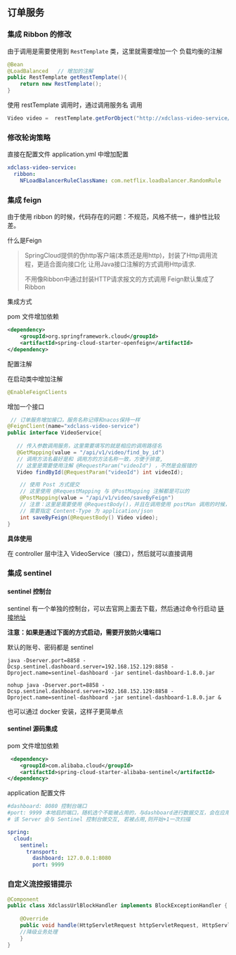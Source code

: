 ## 订单服务

### 集成 Ribbon 的修改

由于调用是需要使用到 `RestTemplate` 类，这里就需要增加一个 负载均衡的注解
```java
@Bean
@LoadBalanced   // 增加的注解
public RestTemplate getRestTemplate(){
    return new RestTemplate();
}
```

使用 restTemplate 调用时，通过调用服务名 调用
```java
Video video =  restTemplate.getForObject("http://xdclass-video-service/api/v1/video/find_by_id?videoId="+videoId, Video.class);
```


### 修改轮询策略

直接在配置文件 application.yml 中增加配置
```yaml
xdclass-video-service:
  ribbon:
    NFLoadBalancerRuleClassName: com.netflix.loadbalancer.RandomRule
```


### 集成 feign 

由于使用 ribbon 的时候，代码存在的问题：不规范，风格不统一，维护性比较差。

什么是Feign

> SpringCloud提供的伪http客户端(本质还是用http)，封装了Http调用流程，更适合面向接口化
 让用Java接口注解的方式调用Http请求.
>
> 不用像Ribbon中通过封装HTTP请求报文的方式调用 Feign默认集成了Ribbon

集成方式

pom 文件增加依赖
```xml
<dependency>
    <groupId>org.springframework.cloud</groupId>
    <artifactId>spring-cloud-starter-openfeign</artifactId>
</dependency>
```

配置注解

在启动类中增加注解
```java
@EnableFeignClients
```

增加一个接口

```java
 // 订单服务增加接口，服务名称记得和nacos保持一样
@FeignClient(name="xdclass-video-service") 
public interface VideoService{
    
   // 传入参数调用服务，这里需要填写的就是相应的调用路径名
   @GetMapping(value = "/api/v1/video/find_by_id")
   // 调用方法名最好是和 调用方的方法名称一致，方便于排查, 
   // 这里是需要使用注解 @RequestParam("videoId") ，不然是会报错的
   Video findById(@RequestParam("videoId") int videoId); 

    // 使用 Post 方式提交
    // 这里使用 @RequestMapping 与 @PostMapping 注解都是可以的
    @PostMapping(value = "/api/v1/video/saveByFeign")
    // 注意：这里是需要使用 @RequestBody()，并且在调用使用 postMan 调用的时候，
    // 需要指定 Content-Type 为 application/json
    int saveByFeign(@RequestBody() Video video);
}
```

**具体使用**

在 controller 层中注入 VideoService（接口），然后就可以直接调用

### 集成 sentinel

#### sentinel 控制台

sentinel 有一个单独的控制台，可以去官网上面去下载，然后通过命令行启动 [链接地址](https://sentinelguard.io/zh-cn/docs/dashboard.html)

**注意：如果是通过下面的方式启动，需要开放防火墙端口**

默认的账号、密码都是 sentinel 
```shell
java -Dserver.port=8858 -Dcsp.sentinel.dashboard.server=192.168.152.129:8858 -Dproject.name=sentinel-dashboard -jar sentinel-dashboard-1.8.0.jar

nohup java -Dserver.port=8858 -Dcsp.sentinel.dashboard.server=192.168.152.129:8858 -Dproject.name=sentinel-dashboard -jar sentinel-dashboard-1.8.0.jar &
```

也可以通过 docker 安装，这样子更简单点

#### sentinel 源码集成

pom 文件增加依赖
```xml
 <dependency>
    <groupId>com.alibaba.cloud</groupId>
    <artifactId>spring-cloud-starter-alibaba-sentinel</artifactId>
</dependency>
```

application 配置文件
```yaml
#dashboard: 8080 控制台端口
#port: 9999 本地启的端口，随机选个不能被占用的，与dashboard进行数据交互，会在应用对应的机器上启动一个 Http Server，
# 该 Server 会与 Sentinel 控制台做交互, 若被占用,则开始+1一次扫描

spring:
  cloud:
    sentinel:
      transport:
        dashboard: 127.0.0.1:8080 
        port: 9999
```

### 自定义流控报错提示

```java
@Component
public class XdclassUrlBlockHandler implements BlockExceptionHandler {
   
    @Override
    public void handle(HttpServletRequest httpServletRequest, HttpServletResponse httpServletResponse, BlockException e) throws Exception {
    //降级业务处理
    }
}
```